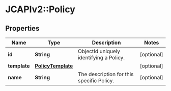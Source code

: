 # JCAPIv2::Policy

## Properties
Name | Type | Description | Notes
------------ | ------------- | ------------- | -------------
**id** | **String** | ObjectId uniquely identifying a Policy. | [optional] 
**template** | [**PolicyTemplate**](PolicyTemplate.md) |  | [optional] 
**name** | **String** | The description for this specific Policy. | [optional] 


